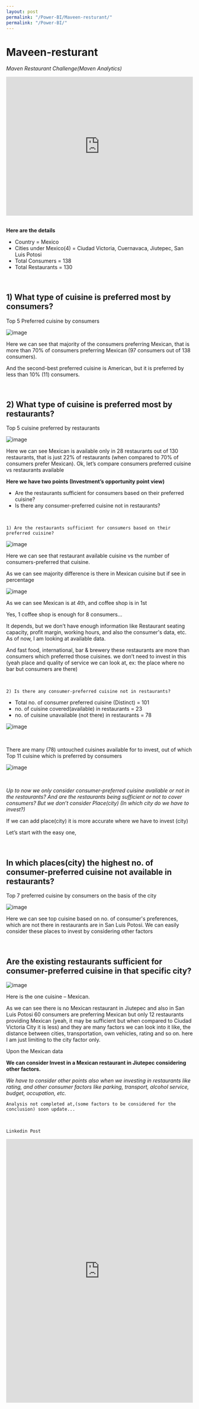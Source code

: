 ```yaml
---
layout: post
permalink: "/Power-BI/Maveen-resturant/"
permalink: "/Power-BI/"
---
```



# Maveen-resturant
*Maven Restaurant Challenge(Maven Analytics)*


<iframe width="100%" height="373.5" src="https://app.powerbi.com/view?r=eyJrIjoiYTRjOGNiNzMtYTQzZi00YWExLTk4MjctMmFkYjE1ZDdjYjU4IiwidCI6ImU5ZjMyNWZkLTkzMjYtNDJjNi1iNGNjLTBlZmJhNWQ4OTE3OCJ9&pageName=ReportSection9ad64b1de59dc31ba9f3" frameborder="0" allowFullScreen="true"></iframe>

<br/> 
<br/> 

**Here are the details**
- Country = Mexico
- Cities under Mexico(4) =  Ciudad Victoria, Cuernavaca, Jiutepec, San Luis Potosi
- Total Consumers = 138
- Total Restaurants = 130

<br/>  

## 1) What type of cuisine is preferred most by consumers?

Top 5 Preferred cuisine by consumers

![image](https://user-images.githubusercontent.com/92777166/138440589-29291c6f-4f36-4bba-b797-725313abac47.png)


Here we can see that majority of the consumers preferring Mexican, that is more than 70% of consumers preferring Mexican (97 consumers out of 138 consumers).

And the second-best preferred cuisine is American, but it is preferred by less than 10% (11) consumers.

<br/>  
 
## 2) What type of cuisine is preferred most by restaurants?

Top 5 cuisine preferred by restaurants

![image](https://user-images.githubusercontent.com/92777166/138443072-144d2f8a-01c0-461d-b886-1cda46c26fa8.png)


Here we can see Mexican is available only in 28 restaurants out of 130 restaurants, that is just 22% of restaurants (when compared to 70% of consumers prefer Mexican).
Ok, let’s compare consumers preferred cuisine vs restaurants available


**Here we have two points (Investment’s opportunity point view)**
- Are the restaurants sufficient for consumers based on their preferred cuisine?
- Is there any consumer-preferred cuisine not in restaurants?

<br/>

`1) Are the restaurants sufficient for consumers based on their preferred cuisine?`

![image](https://user-images.githubusercontent.com/92777166/138443589-898d19cd-0d64-4608-869e-95c8721b1f6a.png)

Here we can see that restaurant available cuisine vs the number of consumers-preferred that cuisine.

As we can see majority difference is there in Mexican cuisine but if see in percentage

![image](https://user-images.githubusercontent.com/92777166/138444332-04ce8a00-6f57-4571-b866-b1bdcf33bdc9.png)


As we can see Mexican is at 4th, and coffee shop is in 1st

Yes, 1 coffee shop is enough for 8 consumers...

It depends, but we don’t have enough information like Restaurant seating capacity, profit margin, working hours, and also the consumer's data, etc. As of now, I am looking at available data.

And fast food, international, bar & brewery these restaurants are more than consumers which preferred those cuisines. we don’t need to invest in this (yeah place and quality of service we can look at, ex: the place where no bar but consumers are there)

<br/>  

`2) Is there any consumer-preferred cuisine not in restaurants?`  
- Total no. of consumer preferred cuisine (Distinct)    = 101 
- no. of cuisine covered(available) in restaurants      = 23
- no. of cuisine unavailable (not there) in restaurants = 78

![image](https://user-images.githubusercontent.com/92777166/138444835-876892a5-fcc1-44bb-8a63-4f835280907a.png)

<br/>  

There are many (78) untouched cuisines available for to invest, out of which Top 11 cuisine which is preferred by consumers

![image](https://user-images.githubusercontent.com/92777166/138445207-659fd75e-ab7e-404f-9ec7-d7f8951e0403.png)

<br/>  

*Up to now we only consider consumer-preferred cuisine available or not in the restaurants? And are the restaurants being sufficient or not to cover consumers? But we don’t consider Place(city) (In which city do we have to invest?)*

If we can add place(city) it is more accurate where we have to invest (city)

Let’s start with the easy one, 

<br/>  

## In which places(city) the highest no. of consumer-preferred cuisine not available in restaurants?

Top 7 preferred cuisine by consumers on the basis of the city

![image](https://user-images.githubusercontent.com/92777166/138445440-7184783e-78aa-42b9-9f7b-968d8ada005c.png)


Here we can see top cuisine based on no. of consumer's preferences, which are not there in restaurants are in San Luis Potosi.
We can easily consider these places to invest by considering other factors

<br/>  

## Are the existing restaurants sufficient for consumer-preferred cuisine in that specific city?

![image](https://user-images.githubusercontent.com/92777166/138445528-30fc58e7-4d7f-43be-a281-ba4fa976ca55.png)

Here is the one cuisine – Mexican.

As we can see there is no Mexican restaurant in Jiutepec and also in San Luis Potosi 60 consumers are preferring Mexican but only 12 restaurants providing Mexican (yeah, it may be sufficient but when compared to Ciudad Victoria City it is less) and they are many factors we can look into it like, the distance between cities, transportation, own vehicles, rating and so on. here I am just limiting to the city factor only.

Upon the Mexican data

**We can consider Invest in a Mexican restaurant in Jiutepec considering other factors.**

*We have to consider other points also when we investing in restaurants like rating, and other consumer factors like parking, transport, alcohol service, budget, occupation, etc.*

`Analysis not completed at,(some factors to be considered for the conclusion) soon update...`

<br/>  

`Linkedin Post`
<iframe src="https://www.linkedin.com/embed/feed/update/urn:li:ugcPost:6848045863164555264" height="710" width="100%" frameborder="0" allowfullscreen="" title="Embedded post"></iframe>
